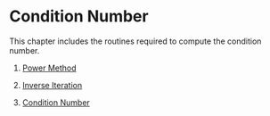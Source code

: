 # Condition Number

This chapter includes the routines required to compute the condition number.

1. [Power Method](https://github.com/kaiudall/MATH4610/blob/master/SoftwareManual/condition/power.md)

2. [Inverse Iteration](https://github.com/kaiudall/MATH4610/blob/master/SoftwareManual/condition/inverse.md)

3. [Condition Number](https://github.com/kaiudall/MATH4610/blob/master/SoftwareManual/condition/condition.md)
